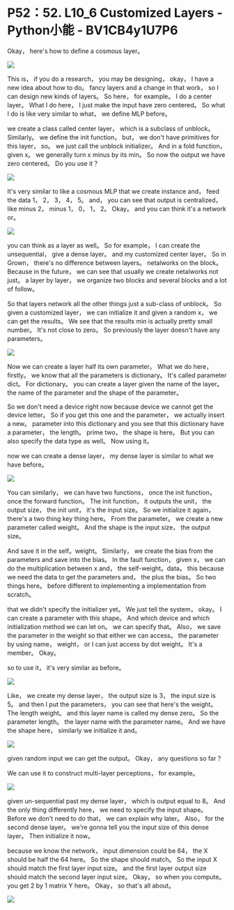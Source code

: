 # P52：52. L10_6 Customized Layers - Python小能 - BV1CB4y1U7P6

 Okay， here's how to define a cosmous layer。

![](img/f033a789421971998d65f9cae20fc748_1.png)

 This is， if you do a research， you may be designing， okay， I have a new idea about how to do。 fancy layers and a change in that work， so I can design new kinds of layers。 So here， for example。 I do a center layer。 What I do here， I just make the input have zero centered。 So what I do is like very similar to what， we define MLP before。

 we create a class called center layer， which is a subclass of unblock。 Similarly。 we define the init function， but， we don't have primitives for this layer， so。 we just call the unblock initializer。 And in a fold function， given x。 we generally turn x minus by its min。 So now the output we have zero centered。 Do you use it？





![](img/f033a789421971998d65f9cae20fc748_3.png)

 It's very similar to like a cosmous MLP that we create instance and， feed the data 1， 2， 3， 4， 5。 and， you can see that output is centralized， like minus 2， minus 1， 0， 1， 2。 Okay。 and you can think it's a network or。

![](img/f033a789421971998d65f9cae20fc748_5.png)

 you can think as a layer as well。 So for example， I can create the unsequential， give a dense layer。 and my customized center layer。 So in Grown， there's no difference between layers。 netalworks on the block。 Because in the future， we can see that usually we create netalworks not just。 a layer by layer， we organize two blocks and several blocks and a lot of follow。

 So that layers network all the other things just a sub-class of unblock。 So given a customized layer， we can initialize it and given a random x， we can get the results。 We see that the results min is actually pretty small number。 It's not close to zero。 So previously the layer doesn't have any parameters。





![](img/f033a789421971998d65f9cae20fc748_7.png)

 Now we can create a layer half its own parameter。 What we do here， firstly。 we know that all the parameters is dictionary。 It's called parameter dict。 For dictionary。 you can create a layer given the name of the layer。 the name of the parameter and the shape of the parameter。

 So we don't need a device right now because device we cannot get the device letter。 So if you get this one and the parameter， we actually insert a new。 parameter into this dictionary and you see that this dictionary have a parameter， the length。 prime two， the shape is here。 But you can also specify the data type as well。 Now using it。

 now we can create a dense layer， my dense layer is similar to what we have before。

![](img/f033a789421971998d65f9cae20fc748_9.png)

 You can similarly， we can have two functions， once the init function， once the forward function。 The init function， it outputs the unit， the output size， the init unit， it's the input size。 So we initialize it again， there's a two thing key thing here。 From the parameter。 we create a new parameter called weight。 And the shape is the input size， the output size。

 And save it in the self。weight。 Similarly， we create the bias from the parameters and save into the bias。 In the fault function， given x， we can do the multiplication between x and， the self-weight。data。 this because we need the data to get the parameters and， the plus the bias。 So two things here。 before different to implementing a implementation from scratch。

 that we didn't specify the initializer yet。 We just tell the system， okay。 I can create a parameter with this shape。 And which device and which initialization method we can let on。 we can specify that。 Also， we save the parameter in the weight so that either we can access。 the parameter by using name， weight， or I can just access by dot weight。 It's a member。 Okay。

 so to use it， it's very similar as before。

![](img/f033a789421971998d65f9cae20fc748_11.png)

 Like， we create my dense layer， the output size is 3， the input size is 5。 and then I put the parameters， you can see that here's the weight。 The length weight。 and this layer name is called my dense zero。 So the parameter length。 the layer name with the parameter name。 And we have the shape here， similarly we initialize it and。





![](img/f033a789421971998d65f9cae20fc748_13.png)

 given random input we can get the output。 Okay， any questions so far？

 We can use it to construct multi-layer perceptions， for example。

![](img/f033a789421971998d65f9cae20fc748_15.png)

 given un-sequential past my dense layer， which is output equal to 8。 And the only thing differently here， we need to specify the input shape。 Before we don't need to do that， we can explain why later。 Also， for the second dense layer。 we're gonna tell you the input size of this dense layer。 Then initialize it now。

 because we know the network， input dimension could be 64， the X should be half the 64 here。 So the shape should match。 So the input X should match the first layer input size。 and the first layer output size should match the second layer input size。 Okay， so when you compute。 you get 2 by 1 matrix Y here。 Okay， so that's all about。





![](img/f033a789421971998d65f9cae20fc748_17.png)